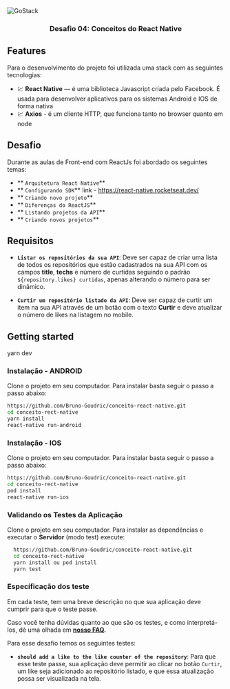 <img alt="GoStack" src="https://storage.googleapis.com/golden-wind/bootcamp-gostack/header-desafios.png" />

<h3 align="center">
  Desafio 04: Conceitos do React Native
</h3>


## Features
Para o desenvolvimento do projeto foi utilizada uma stack com as seguintes tecnologias:

- 💹 **React Native** — é uma biblioteca Javascript criada pelo Facebook. É usada para desenvolver aplicativos para os sistemas Android e IOS de forma nativa
- 💹 **Axios** - é um cliente HTTP, que funciona tanto no browser quanto em node
## Desafio

Durante as aulas de Front-end com ReactJs foi abordado os seguintes temas:

- ** `Arquitetura React Native`**
- ** `Configurando SDK`** link - https://react-native.rocketseat.dev/
- ** `Criando novo projeto`**
- ** `Diferenças do ReactJS`**
- ** `Listando projetos da API`**
- ** `Criando novos projetos`**

## Requisitos

- **`Listar os repositórios da sua API`**: Deve ser capaz de criar uma lista de todos os repositórios que estão cadastrados na sua API com os campos **title**, **techs** e número de curtidas seguindo o padrão `${repository.likes} curtidas`, apenas alterando o número para ser dinâmico.

- **`Curtir um repositório listado da API`**: Deve ser capaz de curtir um item na sua API através de um botão com o texto **Curtir** e deve atualizar o número de likes na listagem no mobile.
## Getting started
yarn dev

### Instalação - ANDROID
Clone o projeto em seu computador. Para instalar basta seguir o passo a passo abaixo:
```bash
https://github.com/Bruno-Goudric/conceito-react-native.git 
cd conceito-rect-native
yarn install
react-native run-android
```

### Instalação - IOS
Clone o projeto em seu computador. Para instalar basta seguir o passo a passo abaixo:
```bash
https://github.com/Bruno-Goudric/conceito-react-native.git 
cd conceito-rect-native
pod install
react-native run-ios
```

### Validando os Testes da Aplicação
Clone o projeto em seu computador. Para instalar as dependências e executar o **Servidor** (modo test) execute:

```bash
  https://github.com/Bruno-Goudric/conceito-react-native.git 
  cd conceito-rect-native
  yarn install ou pod install
  yarn test
```

### Específicação dos teste

Em cada teste, tem uma breve descrição no que sua aplicação deve cumprir para que o teste passe.

Caso você tenha dúvidas quanto ao que são os testes, e como interpretá-los, dé uma olhada em **[nosso FAQ](https://github.com/Rocketseat/bootcamp-gostack-desafios/tree/master/faq-desafios).**

Para esse desafio temos os seguintes testes:

- **`should add a like to the like counter of the repository`**: Para que esse teste passe, sua aplicação deve permitir ao clicar no botão `Curtir`, um like seja adicionado ao repositório listado, e que essa atualização possa ser visualizada na tela.
